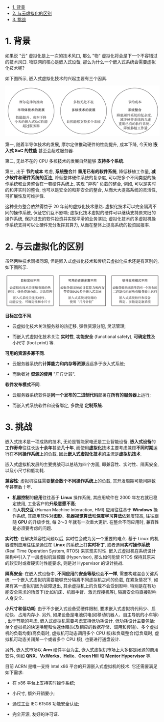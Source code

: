 <!-- @import "[TOC]" {cmd="toc" depthFrom=1 depthTo=6 orderedList=false} -->

<!-- code_chunk_output -->

- [1. 背景](#1-背景)
- [2. 与云虚拟化的区别](#2-与云虚拟化的区别)
- [3. 挑战](#3-挑战)

<!-- /code_chunk_output -->

# 1. 背景

如果说 "云" 虚拟化是上一次的技术风口, 那么 "物" 虚拟化将会是下一个不容错过的技术风口. 物联网的核心是嵌入式设备, 那么为什么一个嵌入式系统会需要虚拟化技术呢?

如下图所示, 嵌入式虚拟化技术的兴起主要有三个因素.

![2024-10-21-11-48-26.png](./images/2024-10-21-11-48-26.png)

第一, 随着半导体技术的发展, 摩尔定律推动硬件的性能提升, 成本下降, 今天的 **嵌入式 SoC 的性能** 甚至会超过服务器.

第二, 无处不在的 CPU 多核技术的发展自然能够 **支持多个系统**.

第三, 出于 **节约成本** 考虑, **系统整合**并 **重用已有的软件系统**, 降低移植工作量, **减少软件和硬件系统的互连**, 降低整体硬件系统的复杂度, 可以把多个不同类型的操作系统和业务整合在一套硬件系统上, 实现 "异构" 负载的整合, 例如, 可以是实时的和非实时的整合, 也可以是安全的和非安全的整合, 从而大大提高系统的灵活性, 可扩展性及可维护性.

这种业务整合依然得益于 20 年前的虚拟化技术思路. 虚拟化技术可以完全隔离不同的操作系统, 保证它们互不影响; 虚拟化技术虚拟的硬件可以继续支持原来旧的操作系统, 保护过去的软件投资并实现平滑的业务演进; 虚拟化技术的多虚拟机操作系统支持可以让硬件充分发挥其算力, 从而在整体上提高系统的投资回报率.

# 2. 与云虚拟化的区别

虽然两种技术同根同源, 但是嵌入式虚拟化技术和传统云虚拟化技术还是有区别的, 如下图所示.

![2024-10-21-11-49-59.png](./images/2024-10-21-11-49-59.png)

**目标定位不同**.

* 云虚拟化技术关注服务器的热迁移, 弹性资源分配, 灵活管理;

* 而嵌入式虚拟化技术关注 **实时性**, **功能安全** (functional safety), **可确定性**及小尺寸 (foot print) 等.

**可用的资源多寡不同**.

* 云服务器系统的**计算能力和内存等资源**远远多于嵌入式系统;

* 而后者对 **资源的使用** "斤斤计较".

**软件发布模式不同**.

* 云服务器系统软件是**同一个发布的二进制代码**部署在**所有的服务器**上运行;

* 而嵌入式系统软件和设备绑定, 多数是 **定制系统**.

# 3. 挑战

嵌入式技术是一项成熟的技术, 无论是智能家电还是工业智能设备, **嵌入式设备**的**工作寿命**往往长达**十余年**甚至**几十年**, 而使用**虚拟化**技术主要考虑兼顾**不同时期**运行在**不同操作系统**上的负载, 因此**嵌入式虚拟化技术**的主流是**虚拟机技术**.

嵌入式虚拟机发展的主要挑战可以总结为四个方面, 即兼容性、实时性、隔离安全, 以及小尺寸和低功耗.

**兼容性**: 虚拟机往往需要**整合数个不同操作系统**上的负载, 其开发周期可能间隔数年甚至数十年.

* **机器控制**的**应用**往往基于 **Linux** 操作系统, 其应用软件在 2000 年左右就已稳定使用, 工业客户的**升级意愿不高**;
* 而**人机交互** (Human Machine Interaction, HMI) 应用往往基于 **Windows** 操作系统, 其应用软件对**图形**、**机器视觉算法**和**深度学习算法**依赖度较高, 往往跟随 **GPU** 的升级步伐, 每 2～3 年就有一次重大更新. 在整合不同应用时, 兼容性是必须要考虑的问题.

**实时性**: 在解决兼容性问题以后, 实时性会成为另一个重要的难点. 基于 Linux 的机器控制应用往往是通过在 **Linux** 的系统上打**实时补丁**, 或者选用**实时操作系统** (Real Time Operation System, RTOS) 来实现实时性. 嵌入式虚拟机在系统设计架构中引入了一层虚拟机监控器 (Hypervisor), 那么如何能使 RTOS 保持其原来的软实时或者硬实时性能要求, 则是对 Hypervisor 的设计挑战.

**隔离安全**: 在嵌入式设备中, **不同应用**的**安全等级**也会**不一样**, 需要构建混合关键系统. 一个嵌入式虚拟机需要能够充分隔离不同虚拟机之间的负载, 在紧急情况下, 如果有某一虚拟机因为故障退出, 其余虚拟机上的负载不会受到影响. 特别是在有功能安全需求的场景下(比如机床、机器手臂、激光焊接机等)​, 隔离安全将直接影响人身安全.

**小尺寸和低功耗**: 由于不少嵌入式设备受硬件限制, 要求嵌入式虚拟机代码少、启动快、占用内存小. 另外, 如果设备是电池供电(如移动机器人、自主导航的小车等)​, 出于节能的考虑, 嵌入式虚拟机需要考虑支持低功耗设计. 低功耗设计主要包括: 单个虚拟机的快速唤醒和快速休眠(以及相应的数据存储、调用和传输)​、多个虚拟机的负载均衡(高负载时, 虚拟机可动态调用多个 CPU 核)和负载整合(低负载时, 虚拟机可动态关闭某一个或者多个 CPU 核)​, 也要进行通盘设计.

另外, 嵌入式市场以 **Arm** 硬件平台为主, 嵌入式虚拟机市场上大多都是闭源的商用软件, 例如 **QNX**、**VxWorks**、**Helix**、**Green Hill** 和 **Mentor Hypervisor** 等.

目前 ACRN 是唯一支持 Intel x86 平台的开源嵌入式虚拟机的技术. 它还需要满足如下需求:

* 在 x86 平台上支持实时操作系统;

* 小尺寸, 额外开销要小;

* 通过工业 IEC 61508 功能安全认证;

* 完全开源, 友好的许可证.

